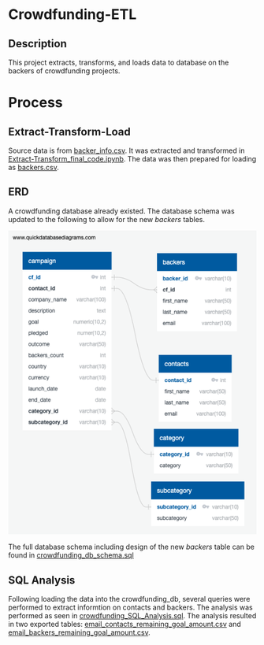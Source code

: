 # Crowdfunding-ETL
## Description
This project extracts, transforms, and loads data to database on the backers of crowdfunding projects.

# Process
## Extract-Transform-Load
Source data is from [backer_info.csv](backer_info.csv). It was extracted and transformed in [Extract-Transform_final_code.ipynb](Extract-Transform_final_code.ipynb). The data was then prepared for loading as [backers.csv](backers.csv).

## ERD
A crowdfunding database already existed. The database schema was updated to the following to allow for the new *backers* tables.

![crowdfunding_db_relationships.png](crowdfunding_db_relationships.png)

The full database schema including design of the new *backers* table can be found in [crowdfunding_db_schema.sql](crowdfunding_db_schema.sql)

## SQL Analysis
Following loading the data into the crowdfunding_db, several queries were performed to extract informtion on contacts and backers. The analysis was performed as seen in [crowdfunding_SQL_Analysis.sql](crowdfunding_SQL_Analysis.sql). The analysis resulted in two exported tables: [email_contacts_remaining_goal_amount.csv](email_contacts_remaining_goal_amount.csv) and [email_backers_remaining_goal_amount.csv](email_backers_remaining_goal_amount.csv).